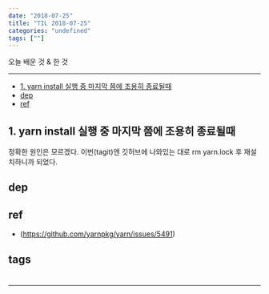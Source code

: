 ```yaml
---
date: "2018-07-25"
title: "TIL 2018-07-25"
categories: "undefined"
tags: [""]
---
```


오늘 배운 것 & 한 것

----------

- [1. yarn install 실행 중 마지막 쯤에 조용히 종료될때](#1-yarn-install-실행-중-마지막-쯤에-조용히-종료될때)
- [dep](#dep)
- [ref](#ref)

## 1. yarn install 실행 중 마지막 쯤에 조용히 종료될때

정확한 원인은 모르겠다. 이번(tagit)엔 깃허브에 나와있는 대로 rm yarn.lock 후 재설치하니까 되었다.

## dep

## ref

- (<https://github.com/yarnpkg/yarn/issues/5491>)

## tags

#

----------
